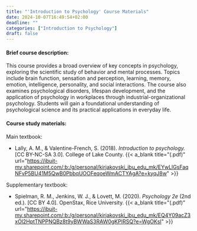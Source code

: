 ```yaml
---
title: "'Introduction to Psychology' Course Materials"
date: 2024-10-07T16:49:54+02:00
deadline: ""
categories: ["Introduction to Psychology"]
draft: false
---
```


#### Brief course description:

This course provides a broad overview of key concepts in psychology, exploring the scientific study of behavior and mental processes. Topics include brain function, sensation and perception, learning, memory, emotion, intelligence, personality, and social interactions. The course also examines psychological disorders, lifespan development, and the application of psychology in workplaces through industrial-organizational psychology. Students will gain a foundational understanding of psychological science and its practical applications in everyday life.

#### Course study materials:

Main textbook:

* Lally, A. M., & Valentine-French, S. (2018). *Introduction to psychology.* [CC BY-NC-SA 3.0]. College of Lake County. {{< a_blank title="(.pdf)" url="https://ibuit-my.sharepoint.com/:b:/g/personal/kirjakovski_ibu_edu_mk/EYwLlGsFaqNFvP5BU41M5QwB0PbbqUOOFeqoeWmACTYAgA?e=kyqJ8w" >}}

Supplementary textbook:

* Spielman, R. M., Jenkins, W. J., & Lovett, M. (2020). *Psychology 2e* (2nd ed.). [CC BY 4.0]. OpenStax, Rice University. {{< a_blank title="(.pdf)" url="https://ibuit-my.sharepoint.com/:b:/g/personal/kirjakovski_ibu_edu_mk/EQ4Y09acZ3xOl2HptTNPPNQBz8t9yBWWaS3RAW0gKPIRSQ?e=WgOKsI" >}}
